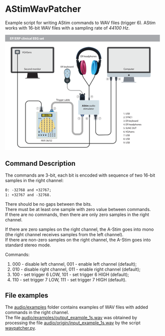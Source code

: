 # AStimWavPatcher

Example script for writing AStim commands to WAV files (trigger 6).
AStim works with 16-bit WAV files with a sampling rate of _44100 Hz_.

![](./img/nvx36+52_scheme.png)

## Command Description

The commands are 3-bit, each bit is encoded with sequence of two 16-bit samples in the right channel:

    0: -32768 and +32767;
    1: +32767 and -32768.

There should be no gaps between the bits.  
There must be at least one sample with zero value between commands.  
If there are no commands, then there are only zero samples in the right channel.  

If there are zero samples on the right channel, the A-Stim goes into mono (the right channel receives samples from the left channel).  
If there are non-zero samples on the right channel, the A-Stim goes into standard stereo mode.  

Commands:
1) 000 - disable left channel, 001 - enable left channel (default);
2) 010 - disable right channel, 011 - enable right channel (default);
3) 100 - set trigger 6 LOW, 101 - set trigger 6 HIGH (default);
3) 110 - set trigger 7 LOW, 111 - set trigger 7 HIGH (default).

## File examples

The [audio/examples](./audio/examples) folder contains examples of WAV files with added commands in the right channel.  
The file [audio/examples/output_example_1s.wav](./audio/examples/output_example_1s.wav) was obtained by processing the file [audio/origin/input_example_1s.wav](./audio/origin/input_example_1s.wav) by the script [wavpatcher.py](./wavpatcher.py).
